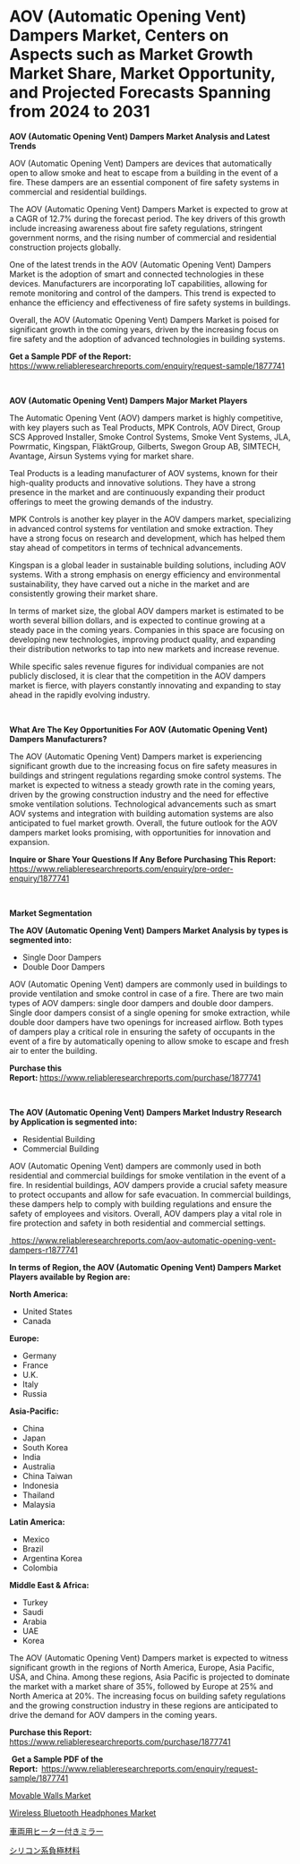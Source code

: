 <p><h1>AOV (Automatic Opening Vent) Dampers Market, Centers on Aspects such as Market Growth Market Share, Market Opportunity, and Projected Forecasts Spanning from 2024 to 2031</h1></p><p><strong>AOV (Automatic Opening Vent) Dampers Market Analysis and Latest Trends</strong></p>
<p><p>AOV (Automatic Opening Vent) Dampers are devices that automatically open to allow smoke and heat to escape from a building in the event of a fire. These dampers are an essential component of fire safety systems in commercial and residential buildings.</p><p>The AOV (Automatic Opening Vent) Dampers Market is expected to grow at a CAGR of 12.7% during the forecast period. The key drivers of this growth include increasing awareness about fire safety regulations, stringent government norms, and the rising number of commercial and residential construction projects globally.</p><p>One of the latest trends in the AOV (Automatic Opening Vent) Dampers Market is the adoption of smart and connected technologies in these devices. Manufacturers are incorporating IoT capabilities, allowing for remote monitoring and control of the dampers. This trend is expected to enhance the efficiency and effectiveness of fire safety systems in buildings.</p><p>Overall, the AOV (Automatic Opening Vent) Dampers Market is poised for significant growth in the coming years, driven by the increasing focus on fire safety and the adoption of advanced technologies in building systems.</p></p>
<p><strong>Get a Sample PDF of the Report:&nbsp;</strong> <a href="https://www.reliableresearchreports.com/enquiry/request-sample/1877741">https://www.reliableresearchreports.com/enquiry/request-sample/1877741</a></p>
<p>&nbsp;</p>
<p><strong>AOV (Automatic Opening Vent) Dampers Major Market Players</strong></p>
<p><p>The Automatic Opening Vent (AOV) dampers market is highly competitive, with key players such as Teal Products, MPK Controls, AOV Direct, Group SCS Approved Installer, Smoke Control Systems, Smoke Vent Systems, JLA, Powrmatic, Kingspan, FläktGroup, Gilberts, Swegon Group AB, SIMTECH, Avantage, Airsun Systems vying for market share.</p><p>Teal Products is a leading manufacturer of AOV systems, known for their high-quality products and innovative solutions. They have a strong presence in the market and are continuously expanding their product offerings to meet the growing demands of the industry.</p><p>MPK Controls is another key player in the AOV dampers market, specializing in advanced control systems for ventilation and smoke extraction. They have a strong focus on research and development, which has helped them stay ahead of competitors in terms of technical advancements.</p><p>Kingspan is a global leader in sustainable building solutions, including AOV systems. With a strong emphasis on energy efficiency and environmental sustainability, they have carved out a niche in the market and are consistently growing their market share.</p><p>In terms of market size, the global AOV dampers market is estimated to be worth several billion dollars, and is expected to continue growing at a steady pace in the coming years. Companies in this space are focusing on developing new technologies, improving product quality, and expanding their distribution networks to tap into new markets and increase revenue.</p><p>While specific sales revenue figures for individual companies are not publicly disclosed, it is clear that the competition in the AOV dampers market is fierce, with players constantly innovating and expanding to stay ahead in the rapidly evolving industry.</p></p>
<p>&nbsp;</p>
<p><strong>What Are The Key Opportunities For AOV (Automatic Opening Vent) Dampers Manufacturers?</strong></p>
<p><p>The AOV (Automatic Opening Vent) Dampers market is experiencing significant growth due to the increasing focus on fire safety measures in buildings and stringent regulations regarding smoke control systems. The market is expected to witness a steady growth rate in the coming years, driven by the growing construction industry and the need for effective smoke ventilation solutions. Technological advancements such as smart AOV systems and integration with building automation systems are also anticipated to fuel market growth. Overall, the future outlook for the AOV dampers market looks promising, with opportunities for innovation and expansion.</p></p>
<p><strong>Inquire or Share Your Questions If Any Before Purchasing This Report:</strong> <a href="https://www.reliableresearchreports.com/enquiry/pre-order-enquiry/1877741">https://www.reliableresearchreports.com/enquiry/pre-order-enquiry/1877741</a></p>
<p>&nbsp;</p>
<p><strong>Market Segmentation</strong></p>
<p><strong>The AOV (Automatic Opening Vent) Dampers Market Analysis by types is segmented into:</strong></p>
<p><ul><li>Single Door Dampers</li><li>Double Door Dampers</li></ul></p>
<p><p>AOV (Automatic Opening Vent) dampers are commonly used in buildings to provide ventilation and smoke control in case of a fire. There are two main types of AOV dampers: single door dampers and double door dampers. Single door dampers consist of a single opening for smoke extraction, while double door dampers have two openings for increased airflow. Both types of dampers play a critical role in ensuring the safety of occupants in the event of a fire by automatically opening to allow smoke to escape and fresh air to enter the building.</p></p>
<p><strong>Purchase this Report:&nbsp;</strong><a href="https://www.reliableresearchreports.com/purchase/1877741">https://www.reliableresearchreports.com/purchase/1877741</a></p>
<p>&nbsp;</p>
<p><strong>The AOV (Automatic Opening Vent) Dampers Market Industry Research by Application is segmented into:</strong></p>
<p><ul><li>Residential Building</li><li>Commercial Building</li></ul></p>
<p><p>AOV (Automatic Opening Vent) dampers are commonly used in both residential and commercial buildings for smoke ventilation in the event of a fire. In residential buildings, AOV dampers provide a crucial safety measure to protect occupants and allow for safe evacuation. In commercial buildings, these dampers help to comply with building regulations and ensure the safety of employees and visitors. Overall, AOV dampers play a vital role in fire protection and safety in both residential and commercial settings.</p></p>
<p><a href="https://www.reliableresearchreports.com/aov-automatic-opening-vent-dampers-r1877741">&nbsp;https://www.reliableresearchreports.com/aov-automatic-opening-vent-dampers-r1877741</a></p>
<p><strong>In terms of Region, the AOV (Automatic Opening Vent) Dampers Market Players available by Region are:</strong></p>
<p>
    <p> <strong> North America: </strong>
        <ul>
            <li>United States</li>
            <li>Canada</li>
        </ul>
        </p> 
    <p> <strong> Europe: </strong>
        <ul>
            <li>Germany</li>
            <li>France</li>
            <li>U.K.</li>
            <li>Italy</li>
            <li>Russia</li>
        </ul>
        </p> 
    <p> <strong> Asia-Pacific: </strong>
        <ul>
            <li>China</li>
            <li>Japan</li>
            <li>South Korea</li>
            <li>India</li>
            <li>Australia</li>
            <li>China Taiwan</li>
            <li>Indonesia</li>
            <li>Thailand</li>
            <li>Malaysia</li>
        </ul>
        </p> 
    <p> <strong> Latin America: </strong>
        <ul>
            <li>Mexico</li>
            <li>Brazil</li>
            <li>Argentina Korea</li>
            <li>Colombia</li>
        </ul>
        </p> 
    <p> <strong> Middle East & Africa: </strong>
        <ul>
            <li>Turkey</li>
            <li>Saudi</li>
            <li>Arabia</li>
            <li>UAE</li>
            <li>Korea</li>
        </ul>
    </p>
    </p>
<p><p>The AOV (Automatic Opening Vent) Dampers market is expected to witness significant growth in the regions of North America, Europe, Asia Pacific, USA, and China. Among these regions, Asia Pacific is projected to dominate the market with a market share of 35%, followed by Europe at 25% and North America at 20%. The increasing focus on building safety regulations and the growing construction industry in these regions are anticipated to drive the demand for AOV dampers in the coming years.</p></p>
<p><strong>Purchase this Report: </strong><a href="https://www.reliableresearchreports.com/purchase/1877741">https://www.reliableresearchreports.com/purchase/1877741</a></p>
<p>&nbsp;<strong>Get a Sample PDF of the Report:&nbsp;&nbsp;</strong><a href="https://www.reliableresearchreports.com/enquiry/request-sample/1877741">https://www.reliableresearchreports.com/enquiry/request-sample/1877741</a></p>
<p><strong></strong></p>
<p><p><a href="https://github.com/yoshih12/Market-Research-Report-List-3/blob/main/movable-walls-market.md">Movable Walls Market</a></p><p><a href="https://github.com/jerrycopelandthomaswsqd8q/Market-Research-Report-List-3/blob/main/wireless-bluetooth-headphones-market.md">Wireless Bluetooth Headphones Market</a></p><p><a href="https://github.com/LenoraKris2023/Market-Research-Report-List-1/blob/main/4879486142150.md">車両用ヒーター付きミラー</a></p><p><a href="https://github.com/Fatimaklein1/Market-Research-Report-List-1/blob/main/9531530142149.md">シリコン系負極材料</a></p></p>